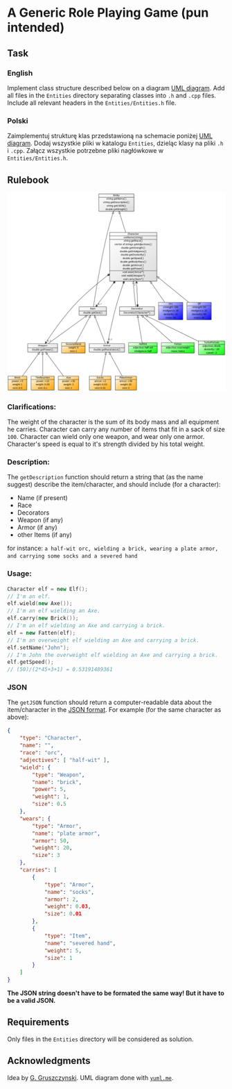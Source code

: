 # A Generic Role Playing Game (pun intended)

## Task
### English
Implement class structure described below on a diagram [UML diagram](https://en.wikipedia.org/wiki/Unified_Modeling_Language).
Add all files in the `Entities` directory separating classes into `.h` and `.cpp` files.
Include all relevant headers in the `Entities/Entities.h` file.

### Polski
Zaimplementuj strukturę klas przedstawioną na schemacie poniżej [UML diagram](https://pl.wikipedia.org/wiki/Unified_Modeling_Language).
Dodaj wszystkie pliki w katalogu `Entities`, dzieląc klasy na pliki `.h` i `.cpp`.
Załącz wszystkie potrzebne pliki nagłówkowe w `Entities/Entities.h`.

## Rulebook
![UML diagram](uml.png)

### Clarifications:
The weight of the character is the sum of its body mass and all equipment he carries.
Character can carry any number of items that fit in a sack of size `100`.
Character can wield only one weapon, and wear only one armor.
Character's speed is equal to it's strength divided by his total weight.

### Description:
The `getDescription` function should return a string that (as the name suggest) describe the item/character, and should include (for a character):
- Name (if present)
- Race
- Decorators
- Weapon (if any)
- Armor (if any)
- other Items (if any)

for instance:
`a half-wit orc, wielding a brick, wearing a plate armor, and carrying some socks and a severed hand`

### Usage:
```c++
Character elf = new Elf();
// I'm an elf.
elf.wield(new Axe());
// I'm an elf wielding an Axe.
elf.carry(new Brick());
// I'm an elf wielding an Axe and carrying a brick.
elf = new Fatten(elf);
// I'm an overweight elf wielding an Axe and carrying a brick.
elf.setName("John");
// I'm John the overweight elf wielding an Axe and carrying a brick.
elf.getSpeed();
// (50)/(2*45+3+1) = 0.53191489361
```

### JSON
The `getJSON` function should return a computer-readable data about the item/character in the [JSON format](https://en.wikipedia.org/wiki/JSON). For example (for the same character as above):
```json
{
	"type": "Character",
	"name": "",
	"race": "orc",
	"adjectives": [ "half-wit" ],
	"wield": {
		"type": "Weapon",
		"name": "brick",
		"power": 5,
		"weight": 1,
		"size": 0.5
	},
	"wears": {
		"type": "Armor",
		"name": "plate armor",
		"armor": 50,
		"weight": 20,
		"size": 3
	},
	"carries": [
		{
			"type": "Armor",
			"name": "socks",
			"armor": 2,
			"weight": 0.03,
			"size": 0.01
		},
		{
			"type": "Item",
			"name": "severed hand",
			"weight": 5,
			"size": 1
		}
	]
}
```
**The JSON string doesn't have to be formated the same way! But it have to be a valid JSON.**

## Requirements

Only files in the `Entities` directory will be considered as solution.

## Acknowledgments

Idea by [G. Gruszczynski](https://github.com/ggruszczynski). UML diagram done with [`yuml.me`](https://yuml.me/).